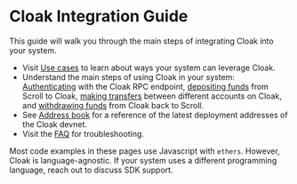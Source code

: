 # Cloak Integration Guide

This guide will walk you through the main steps of integrating Cloak into your system.

- Visit [Use cases](/integration/use-cases) to learn about ways your system can leverage Cloak.
- Understand the main steps of using Cloak in your system: [Authenticating](/integration/auth) with the Cloak RPC endpoint, [depositing funds](/integration/deposits) from Scroll to Cloak, [making transfers](/integration/transfers) between different accounts on Cloak, and [withdrawing funds](/integration/withdrawals) from Cloak back to Scroll.
- See [Address book](/integration/address-book) for a reference of the latest deployment addresses of the Cloak devnet.
- Visit the [FAQ](/integration/faq) for troubleshooting.

Most code examples in these pages use Javascript with `ethers`.
However, Cloak is language-agnostic.
If your system uses a different programming language, reach out to discuss SDK support.
